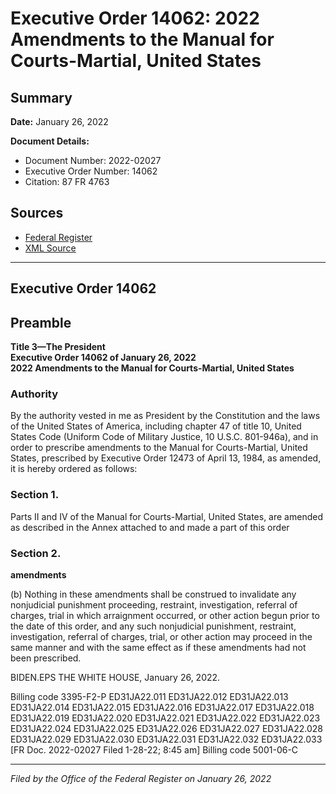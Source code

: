 # Executive Order 14062: 2022 Amendments to the Manual for Courts-Martial, United States

## Summary

**Date:** January 26, 2022

**Document Details:**
- Document Number: 2022-02027
- Executive Order Number: 14062
- Citation: 87 FR 4763

## Sources
- [Federal Register](https://www.federalregister.gov/documents/2022/01/31/2022-02027/2022-amendments-to-the-manual-for-courts-martial-united-states)
- [XML Source](https://www.federalregister.gov/documents/full_text/xml/2022/01/31/2022-02027.xml)

---

## Executive Order 14062

## Preamble

**Title 3—The President**  
**Executive Order 14062 of January 26, 2022**  
**2022 Amendments to the Manual for Courts-Martial, United States**

### Authority

By the authority vested in me as President by the Constitution and the laws of the United States of America, including chapter 47 of title 10, United States Code (Uniform Code of Military Justice, 10 U.S.C. 801-946a), and in order to prescribe amendments to the Manual for Courts-Martial, United States, prescribed by Executive Order 12473 of April 13, 1984, as amended, it is hereby ordered as follows:
### Section 1.

Parts II and IV of the Manual for Courts-Martial, United States, are amended as described in the Annex attached to and made a part of this order
### Section 2.

**amendments**

(b) Nothing in these amendments shall be construed to invalidate any nonjudicial punishment proceeding, restraint, investigation, referral of charges, trial in which arraignment occurred, or other action begun prior to the date of this order, and any such nonjudicial punishment, restraint, investigation, referral of charges, trial, or other action may proceed in the same manner and with the same effect as if these amendments had not been prescribed.

BIDEN.EPS
THE WHITE HOUSE,
January 26, 2022.

Billing code 3395-F2-P
ED31JA22.011
ED31JA22.012
ED31JA22.013
ED31JA22.014
ED31JA22.015
ED31JA22.016
ED31JA22.017
ED31JA22.018
ED31JA22.019
ED31JA22.020
ED31JA22.021
ED31JA22.022
ED31JA22.023
ED31JA22.024
ED31JA22.025
ED31JA22.026
ED31JA22.027
ED31JA22.028
ED31JA22.029
ED31JA22.030
ED31JA22.031
ED31JA22.032
ED31JA22.033
[FR Doc. 2022-02027 
Filed 1-28-22; 8:45 am]
Billing code 5001-06-C

---

*Filed by the Office of the Federal Register on January 26, 2022*
